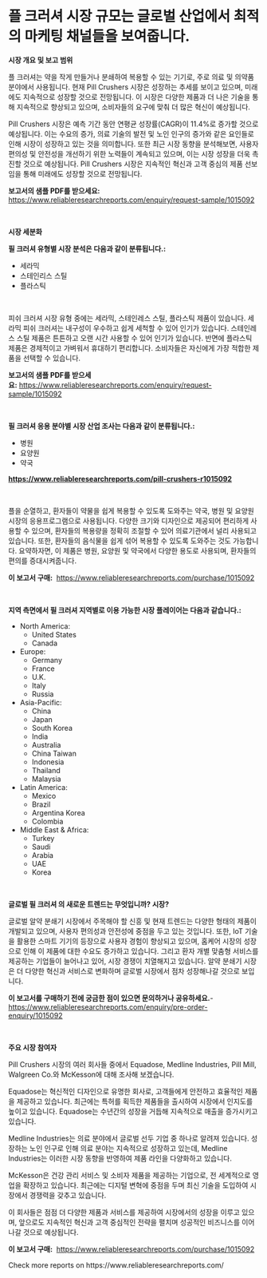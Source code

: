 <p><h1>플 크러셔 시장 규모는 글로벌 산업에서 최적의 마케팅 채널들을 보여줍니다.</h1></p><p><strong>시장 개요 및 보고 범위</strong></p>
<p><p>플 크러셔는 약을 작게 만들거나 분쇄하여 복용할 수 있는 기기로, 주로 의료 및 의약품 분야에서 사용됩니다. 현재 Pill Crushers 시장은 성장하는 추세를 보이고 있으며, 미래에도 지속적으로 성장할 것으로 전망됩니다. 이 시장은 다양한 제품과 더 나은 기술을 통해 지속적으로 향상되고 있으며, 소비자들의 요구에 맞춰 더 많은 혁신이 예상됩니다.</p><p>Pill Crushers 시장은 예측 기간 동안 연평균 성장률(CAGR)이 11.4%로 증가할 것으로 예상됩니다. 이는 수요의 증가, 의료 기술의 발전 및 노인 인구의 증가와 같은 요인들로 인해 시장이 성장하고 있는 것을 의미합니다. 또한 최근 시장 동향을 분석해보면, 사용자 편의성 및 안전성을 개선하기 위한 노력들이 계속되고 있으며, 이는 시장 성장을 더욱 촉진할 것으로 예상됩니다. Pill Crushers 시장은 지속적인 혁신과 고객 중심의 제품 선보임을 통해 미래에도 성장할 것으로 전망됩니다.</p></p>
<p><strong>보고서의 샘플 PDF를 받으세요:</strong> <a href="https://www.reliableresearchreports.com/enquiry/request-sample/1015092">https://www.reliableresearchreports.com/enquiry/request-sample/1015092</a></p>
<p>&nbsp;</p>
<p><strong>시장 세분화</strong></p>
<p><strong>필 크러셔 유형별 시장 분석은 다음과 같이 분류됩니다.:</strong></p>
<p><ul><li>세라믹</li><li>스테인리스 스틸</li><li>플라스틱</li></ul></p>
<p>&nbsp;</p>
<p><p>피쉬 크러셔 시장 유형 중에는 세라믹, 스테인레스 스틸, 플라스틱 제품이 있습니다. 세라믹 피쉬 크러셔는 내구성이 우수하고 쉽게 세척할 수 있어 인기가 있습니다. 스테인레스 스틸 제품은 튼튼하고 오랜 시간 사용할 수 있어 인기가 있습니다. 반면에 플라스틱 제품은 경제적이고 가벼워서 휴대하기 편리합니다. 소비자들은 자신에게 가장 적합한 제품을 선택할 수 있습니다.</p></p>
<p><strong>보고서의 샘플 PDF를 받으세요:</strong>&nbsp;<a href="https://www.reliableresearchreports.com/enquiry/request-sample/1015092">https://www.reliableresearchreports.com/enquiry/request-sample/1015092</a></p>
<p>&nbsp;</p>
<p><strong> 필 크러셔 응용 분야별 시장 산업 조사는 다음과 같이 분류됩니다.:</strong></p>
<p><ul><li>병원</li><li>요양원</li><li>약국</li></ul></p>
<p><strong><a href="https://www.reliableresearchreports.com/pill-crushers-r1015092">https://www.reliableresearchreports.com/pill-crushers-r1015092</a></strong></p>
<p>&nbsp;</p>
<p><p>플을 순열하고, 환자들이 약물을 쉽게 복용할 수 있도록 도와주는 약국, 병원 및 요양원 시장의 응용프로그램으로 사용됩니다. 다양한 크기와 디자인으로 제공되어 편리하게 사용할 수 있으며, 환자들의 복용량을 정확히 조절할 수 있어 의료기관에서 널리 사용되고 있습니다. 또한, 환자들의 음식물을 쉽게 섞어 복용할 수 있도록 도와주는 것도 가능합니다. 요약하자면, 이 제품은 병원, 요양원 및 약국에서 다양한 용도로 사용되며, 환자들의 편의를 증대시켜줍니다.</p></p>
<p><strong>이 보고서 구매:</strong>&nbsp; <a href="https://www.reliableresearchreports.com/purchase/1015092">https://www.reliableresearchreports.com/purchase/1015092</a></p>
<p>&nbsp;</p>
<p><strong>지역 측면에서 필 크러셔 지역별로 이용 가능한 시장 플레이어는 다음과 같습니다.:</strong></p>
<p><ul>
    <li>
        North America:
        <ul>
            <li>United States</li>
            <li>Canada</li>
        </ul>
    </li>
    <li>
        Europe:
        <ul>
            <li>Germany</li>
            <li>France</li>
            <li>U.K.</li>
            <li>Italy</li>
            <li>Russia</li>
        </ul>
    </li>
    <li>
        Asia-Pacific:
        <ul>
            <li>China</li>
            <li>Japan</li>
            <li>South Korea</li>
            <li>India</li>
            <li>Australia</li>
            <li>China Taiwan</li>
            <li>Indonesia</li>
            <li>Thailand</li>
            <li>Malaysia</li>
        </ul>
    </li>
    <li>
        Latin America:
        <ul>
            <li>Mexico</li>
            <li>Brazil</li>
            <li>Argentina Korea</li>
            <li>Colombia</li>
        </ul>
    </li>
    <li>
        Middle East & Africa:
        <ul>
            <li>Turkey</li>
            <li>Saudi</li>
            <li>Arabia</li>
            <li>UAE</li>
            <li>Korea</li>
        </ul>
    </li>
    </ul></p>
<p>&nbsp;</p>
<p><strong>글로벌 필 크러셔 의 새로운 트렌드는 무엇입니까? 시장?</strong></p>
<p><p>글로벌 알약 분쇄기 시장에서 주목해야 할 신흥 및 현재 트렌드는 다양한 형태의 제품이 개발되고 있으며, 사용자 편의성과 안전성에 중점을 두고 있는 것입니다. 또한, IoT 기술을 활용한 스마트 기기의 등장으로 사용자 경험이 향상되고 있으며, 홈케어 시장의 성장으로 인해 이 제품에 대한 수요도 증가하고 있습니다. 그리고 환자 개별 맞춤형 서비스를 제공하는 기업들이 늘어나고 있어, 시장 경쟁이 치열해지고 있습니다. 알약 분쇄기 시장은 더 다양한 혁신과 서비스로 변화하며 글로벌 시장에서 점차 성장해나갈 것으로 보입니다.</p></p>
<p><strong>이 보고서를 구매하기 전에 궁금한 점이 있으면 문의하거나 공유하세요.</strong>- <a href="https://www.reliableresearchreports.com/enquiry/pre-order-enquiry/1015092">https://www.reliableresearchreports.com/enquiry/pre-order-enquiry/1015092</a></p>
<p>&nbsp;</p>
<p><strong>주요 시장 참여자</strong></p>
<p><p>Pill Crushers 시장의 여러 회사들 중에서 Equadose, Medline Industries, Pill Mill, Walgreen Co.와 McKesson에 대해 조사해 보겠습니다.</p><p>Equadose는 혁신적인 디자인으로 유명한 회사로, 고객들에게 안전하고 효율적인 제품을 제공하고 있습니다. 최근에는 특허를 획득한 제품들을 출시하여 시장에서 인지도를 높이고 있습니다. Equadose는 수년간의 성장을 거듭해 지속적으로 매출을 증가시키고 있습니다.</p><p>Medline Industries는 의료 분야에서 글로벌 선두 기업 중 하나로 알려져 있습니다. 성장하는 노인 인구로 인해 의료 분야는 지속적으로 성장하고 있는데, Medline Industries는 이러한 시장 동향을 반영하여 제품 라인을 다양화하고 있습니다.</p><p>McKesson은 건강 관리 서비스 및 소비자 제품을 제공하는 기업으로, 전 세계적으로 영업을 확장하고 있습니다. 최근에는 디지털 변혁에 중점을 두며 최신 기술을 도입하여 시장에서 경쟁력을 갖추고 있습니다.</p><p>이 회사들은 점점 더 다양한 제품과 서비스를 제공하여 시장에서의 성장을 이루고 있으며, 앞으로도 지속적인 혁신과 고객 중심적인 전략을 펼치며 성공적인 비즈니스를 이어나갈 것으로 예상됩니다.</p></p>
<p><strong>이 보고서 구매:</strong>&nbsp;&nbsp;<a href="https://www.reliableresearchreports.com/purchase/1015092">https://www.reliableresearchreports.com/purchase/1015092</a></p>
<p>Check more reports on https://www.reliableresearchreports.com/</p>